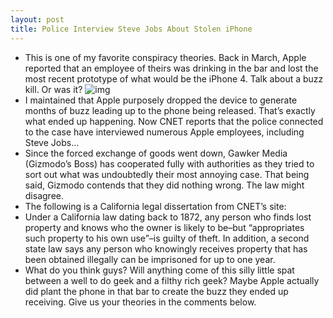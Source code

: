 ```yaml
---
layout: post
title: Police Interview Steve Jobs About Stolen iPhone
---
```

* This is one of my favorite conspiracy theories. Back in March, Apple reported that an employee of theirs was drinking in the bar and lost the most recent prototype of what would be the iPhone 4. Talk about a buzz kill. Or was it?
![img](http://media.idownloadblog.com/wp-content/uploads/2010/09/stgeve-jobs.jpg)
* I maintained that Apple purposely dropped the device to generate months of buzz leading up to the phone being released. That’s exactly what ended up happening. Now CNET reports that the police connected to the case have interviewed numerous Apple employees, including Steve Jobs…
* Since the forced exchange of goods went down, Gawker Media (Gizmodo’s Boss) has cooperated fully with authorities as they tried to sort out what was undoubtedly their most annoying case. That being said, Gizmodo contends that they did nothing wrong. The law might disagree.
* The following is a California legal dissertation from CNET’s site:
* Under a California law dating back to 1872, any person who finds lost property and knows who the owner is likely to be–but “appropriates such property to his own use”–is guilty of theft. In addition, a second state law says any person who knowingly receives property that has been obtained illegally can be imprisoned for up to one year.
* What do you think guys? Will anything come of this silly little spat between a well to do geek and a filthy rich geek? Maybe Apple actually did plant the phone in that bar to create the buzz they ended up receiving. Give us your theories in the comments below.

